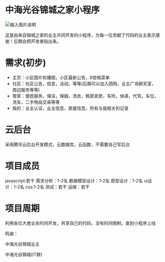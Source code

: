 # 中海光谷锦城之家小程序

![输入图片说明](https://images.gitee.com/uploads/images/2019/0926/153612_70665aac_1744678.png "屏幕截图.png")

这是由来自锦城之家的业主共同开发的小程序，为每一位贡献了代码的业主表示感谢！后期会把开发者贴出来。


# 需求(初步)
- 主页：小区图片轮播图，小区最新公告，9宫格菜单
- 社区：社区公告，信息，活动，等等(后期可以加入团购，业主广场聊天室，周边服务等等)
- 管家：便民服务，保洁，保姆，洗衣，租房卖房，车险，快递，代驾，车位，洗车，二手物品交易等等
- 我的：业主认证，业主信息，房屋信息，所有与我相关的记录

# 云后台
采用腾讯云后台开发模式，云数据库，云函数，不需要自己写后台

# 项目成员
javascript:若干
需求分析：1-2名
数据模型设计：1-2名
原型设计：1-2名
ui设计：1-2名
css:1-2名
测试：若干
运维：若干


# 项目周期
利用各位大佬业余时间开发，共享自己的代码，没有时间限制，直到小程序上线

鸣谢：

中海光谷锦城业主

中海光谷锦城(IT群)

